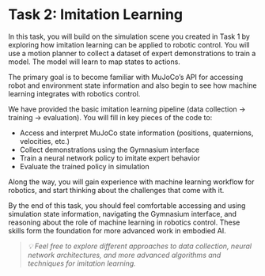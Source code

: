 # Task 2: Imitation Learning
In this task, you will build on the simulation scene you created in Task 1 by exploring how imitation learning can be applied to robotic control. You will use a motion planner to collect a dataset of expert demonstrations to train a model. The model will learn to map states to actions. 

The primary goal is to become familiar with MuJoCo’s API for accessing robot and environment state information and also begin to see how machine learning integrates with robotics control. 

We have provided the basic imitation learning pipeline (data collection → training → evaluation). You will fill in key pieces of the code to:
- Access and interpret MuJoCo state information (positions, quaternions, velocities, etc.)
- Collect demonstrations using the Gymnasium interface
- Train a neural network policy to imitate expert behavior
- Evaluate the trained policy in simulation

Along the way, you will gain experience with machine learning workflow for robotics, and start thinking about the challenges that come with it. 

By the end of this task, you should feel comfortable accessing and using simulation state information, navigating the Gymnasium interface, and reasoning about the role of machine learning in robotics control. These skills form the foundation for more advanced work in embodied AI.   

>*💡 Feel free to explore different approaches to data collection, neural network architectures, and more advanced algorithms and techniques for imitation learning.*


